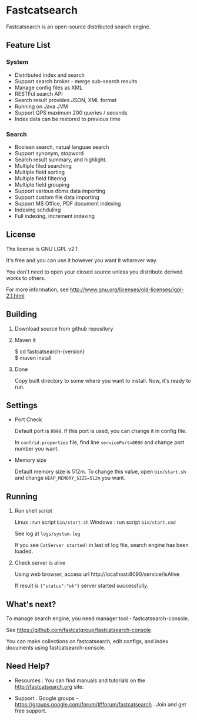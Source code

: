 # Fastcatsearch

Fastcatsearch is an open-source distributed search engine. 

## Feature List

### System 

* Distributed index and search
* Support search broker - merge sub-search results
* Manage config files as XML
* RESTFul search API
* Search result provides JSON, XML format
* Running on Java JVM
* Support QPS maximum 200 queries / seconds
* Index data can be restored to previous time

### Search

* Boolean search, natual languae search
* Support synonym, stopword
* Search result summary, and highlight.
* Multiple filed searching
* Multiple field sorting
* Multiple field filtering
* Multiple field grouping
* Support various dbms data importing
* Support custom file data importing
* Support MS Office, PDF document indexing
* Indexing schduling
* Full indexing, increment indexing


## License

The license is GNU LGPL v2.1

It's free and you can use it however you want it wharever way.

You don't need to open your closed source unless you distribute derived works to others.

For more information, see <http://www.gnu.org/licenses/old-licenses/lgpl-2.1.html>



## Building

1. Download source from github repository

2. Maven it


    $ cd fastcatsearch-{version}   
    $ maven install

3. Done

    Copy built directory to some where you want to install.
    Now, it's ready to run.
    


## Settings

* Port Check
    
    Default port is `8090`. If this port is used, you can change it in config file.
    
    In `conf/id.properties` file,  find line `servicePort=8090` and change port number you want.

* Memory size

    Default memory size is 512m. To change this value, open `bin/start.sh` and change `HEAP_MEMORY_SIZE=512m` you want.

## Running 

1. Run shell script

    Linux : run script `bin/start.sh` 
    Windows : run script `bin/start.cmd` 

    See log at `logs/system.log`
    
    If you see `CatServer started!` in last of log file, search engine has been loaded.

2. Check server is alive

    Using web browser, access url http://localhost:8090/service/isAlive
    
    If result is `{"status":"ok"}` server started successfully.
   
   
## What's next?

To manage search engine, you need manager tool - fastcatsearch-console.

See <https://github.com/fastcatgroup/fastcatsearch-console>

You can make collections on fastcatsearch, edit configs, and index documents using fastcatsearch-console.


## Need Help?

* Resources : You can find manuals and tutorials on the <http://fastcatsearch.org> site.

* Support : Google groups - <https://groups.google.com/forum/#!forum/fastcatsearch> . Join and get free support.
